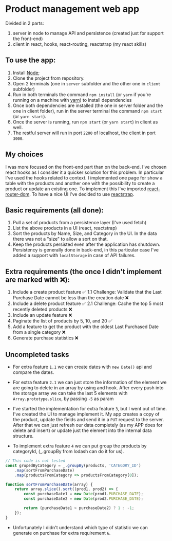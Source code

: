 # Product management web app

Divided in 2 parts:
1. server in node to manage API and persistence (created just for support the front-end)
2. client in react, hooks, react-routing, reactstrap (my react skills)

## To use the app:
1. Install [Node](https://nodejs.org/);
2. Clone the project from repository.
3. Open 2 terminals (one in `server` subfolder and the other one in `client` subfolder)
4. Run in both terminals the command `npm install` (or `yarn` if you're running on a machine with [yarn](https://yarnpkg.com/)) to install dependencies
5. Once both dependencies are installed (the one in server folder and the one in client folder), run in the server terminal the command `npm start` (or `yarn start`).
6. Once the server is running, run `npm start` (or `yarn start`) in client as well.
7. The restful server will run in port `2200` of localhost, the client in port `3000`.

## My choices
I was more focused on the front-end part than on the  back-end.
I've chosen react hooks as I consider it a quicker solution for this problem. In particular I've used the hooks related to context.
I implemented one page for show a table with the products and another one with the possibility to create a product or update an existing one. To implement this I've imported [react-router-dom](https://reactrouter.com/web/guides/quick-start).
To have a nice UI I've decided to use [reactstrap](https://reactstrap.github.io/).

## Basic requirements (all done):
1. Pull a set of products from a persistence layer (I've used fetch)
2. List the above products in a UI (react, reactstrap)
3. Sort the products by Name, Size, and Category in the UI. In the data there was not a "size" to allow a sort on that.
4. Keep the products persisted even after the application has shutdown. Persistency is generally done in back-end, in this particular case I've added a support with `localStorage` in case of API failures.

## Extra requirements (the once I didn't implement are marked with :x:):
1. Include a create product feature :white_check_mark:
1.1 Challenge: Validate that the Last Purchase Date cannot be less than the creation date :x:
2. Include a delete product feature :white_check_mark:
2.1 Challenge: Cache the top 5 most recently deleted products :x:
3. Include an update feature :x:
4. Paginate the list of products by 5, 10, and 20 :white_check_mark:
5. Add a feature to get the product with the oldest Last Purchased Date from a single category :x:
6. Generate purchase statistics :x:

## Uncompleted tasks

* For extra feature `1.1` we can create dates with `new Date()` api and compare the dates.

* For extra feature `2.1` we can just store the information of the element we are going to delete in an array by using and hook. After every push into the storage array we can take the last 5 elements with `Array.prototype.slice`, by passing `-5` as param

* I've started the implementation for extra feature `3`, but I went out of time. I've created the UI to manage implement it. My app creates a copy of the product, update the fields and send it in a `PUT` request to the server. After that we can just refresh our data completely (as my APP does for delete and insert) or update just the element into the internal data structure.

* To implement extra feature `4` we can put group the products by categoryId, (_.groupBy from lodash can do it for us).

```js
// This code is not tested
const grupedByCategory = _.groupBy(products, 'CATEGORY_ID')
    .map(sortFromPurchaseDate)
    .map(productsFromCategory => productsFromCategory[0]);

function sortFromPurchaseDate(array) {
    return array.slice().sort((prod1, prod2) => {
        const purchaseDate1 = new Date(prod1.PURCHASE_DATE);
        const purchaseDate2 = new Date(prod2.PURCHASE_DATE);

        return (purchaseDate1 > purchaseDate2) ? 1 : -1;
    });
}
```

* Unfortunately I didn't understand which type of statistic we can generate on purchase for extra requirement `6`.


